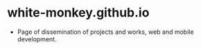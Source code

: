 # white-monkey.github.io
- Page of dissemination of projects and works, web and mobile development.

